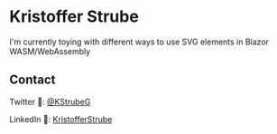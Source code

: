 # Kristoffer Strube
I'm currently toying with different ways to use SVG elements in Blazor WASM/WebAssembly

## Contact
Twitter :baby_chick:: [@KStrubeG](https://twitter.com/KStrubeG)

LinkedIn :necktie:: [KristofferStrube](https://www.linkedin.com/in/kristofferstrube/)

